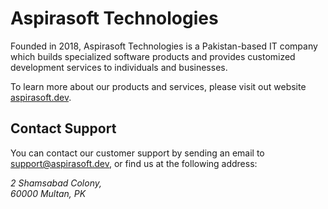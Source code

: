 # Aspirasoft Technologies

Founded in 2018, Aspirasoft Technologies is a Pakistan-based IT company which builds specialized software products and provides customized development services to individuals and businesses.

To learn more about our products and services, please visit out website [aspirasoft.dev](https://aspirasoft.dev).

## Contact Support
You can contact our customer support by sending an email to [support@aspirasoft.dev](mailto://support@aspirasoft.dev), or find us at the following address:
<address>
2 Shamsabad Colony,<br>
60000 Multan, PK
</address>
